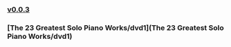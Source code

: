 ### [v0.0.3](https://github.com/littleflute/great-course20/edit/master/README.md)
### [The 23 Greatest Solo Piano Works/dvd1](The 23 Greatest Solo Piano Works/dvd1)
